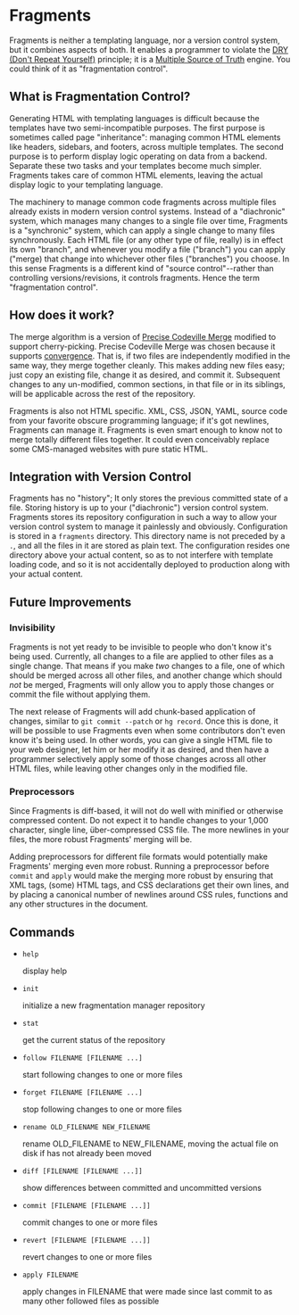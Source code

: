 Fragments
=========

Fragments is neither a templating language, nor a version control system, but it combines aspects of both. It enables a programmer to violate the [DRY (Don't Repeat Yourself)](http://en.wikipedia.org/wiki/Don't_repeat_yourself) principle; it is a [Multiple Source of Truth](http://en.wikipedia.org/wiki/Single_Source_of_Truth) engine. You could think of it as "fragmentation control".

What is Fragmentation Control?
---------------------------------------------

Generating HTML with templating languages is difficult because the templates have two semi-incompatible purposes. The first purpose is sometimes called page "inheritance": managing common HTML elements like headers, sidebars, and footers, across multiple templates. The second purpose is to perform display logic operating on data from a backend. Separate these two tasks and your templates become much simpler. Fragments takes care of common HTML elements, leaving the actual display logic to your templating language.

The machinery to manage common code fragments across multiple files already exists in modern version control systems. Instead of a "diachronic" system, which manages many changes to a single file over time, Fragments is a "synchronic" system, which can apply a single change to many files synchronously. Each HTML file (or any other type of file, really) is in effect its own "branch", and whenever you modify a file ("branch") you can apply ("merge) that change into whichever other files ("branches") you choose. In this sense Fragments is a different kind of "source control"--rather than controlling versions/revisions, it controls fragments. Hence the term "fragmentation control".

How does it work?
-----------------

The merge algorithm is a version of [Precise Codeville Merge](http://revctrl.org/PreciseCodevilleMerge) modified to support cherry-picking. Precise Codeville Merge was chosen because it supports [convergence](http://revctrl.org/Convergence). That is, if two files are independently modified in the same way, they merge together cleanly. This makes adding new files easy; just copy an existing file, change it as desired, and commit it. Subsequent changes to any un-modified, common sections, in that file or in its siblings, will be applicable across the rest of the repository.

Fragments is also not HTML specific. XML, CSS, JSON, YAML, source code from your favorite obscure programming language; if it's got newlines, Fragments can manage it. Fragments is even smart enough to know not to merge totally different files together. It could even conceivably replace some CMS-managed websites with pure static HTML.

Integration with Version Control
--------------------------------

Fragments has no "history"; It only stores the previous committed state of a file. Storing history is up to your ("diachronic") version control system. Fragments stores its repository configuration in such a way to allow your version control system to manage it painlessly and obviously. Configuration is stored in a `fragments` directory. This directory name is not preceded by a `.`, and all the files in it are stored as plain text. The configuration resides one directory above your actual content, so as to not interfere with template loading code, and so it is not accidentally deployed to production along with your actual content.

Future Improvements
-------------------

### Invisibility

Fragments is not yet ready to be invisible to people who don't know it's being used. Currently, all changes to a file are applied to other files as a single change. That means if you make *two* changes to a file, one of which should be merged across all other files, and another change which should *not* be merged, Fragments will only allow you to apply those changes or commit the file without applying them.

The next release of Fragments will add chunk-based application of changes, similar to `git commit --patch` or `hg record`. Once this is done, it will be possible to use Fragments even when some contributors don't even know it's being used. In other words, you can give a single HTML file to your web designer, let him or her modify it as desired, and then have a programmer selectively apply some of those changes across all other HTML files, while leaving other changes only in the modified file.

### Preprocessors

Since Fragments is diff-based, it will not do well with minified or otherwise compressed content. Do not expect it to handle changes to your 1,000 character, single line, über-compressed CSS file. The more newlines in your files, the more robust Fragments' merging will be.

Adding preprocessors for different file formats would potentially make Fragments' merging even more robust. Running a preprocessor before `commit` and `apply` would make the merging more robust by ensuring that XML tags, (some) HTML tags, and CSS declarations get their own lines, and by placing a canonical number of newlines around CSS rules, functions and any other structures in the document.

Commands
--------

* `help`

    display help

* `init`

    initialize a new fragmentation manager repository

* `stat`

    get the current status of the repository

* `follow FILENAME [FILENAME ...]`

    start following changes to one or more files

* `forget FILENAME [FILENAME ...]`

    stop following changes to one or more files

* `rename OLD_FILENAME NEW_FILENAME`

    rename OLD\_FILENAME to NEW\_FILENAME, moving the actual file on disk if has not already been moved

* `diff [FILENAME [FILENAME ...]]`

    show differences between committed and uncommitted versions

* `commit [FILENAME [FILENAME ...]]`

    commit changes to one or more files

* `revert [FILENAME [FILENAME ...]]`

    revert changes to one or more files

* `apply FILENAME`

    apply changes in FILENAME that were made since last commit to as many other followed files as possible

